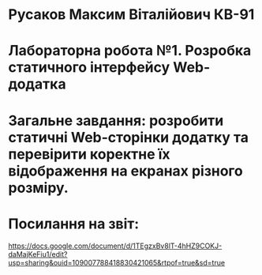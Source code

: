 # Русаков Максим Віталійович КВ-91
# Лабораторна робота №1. Розробка статичного інтерфейсу Web-додатка
# Загальне завдання: розробити статичні Web-сторінки додатку та перевірити коректне їх відображення на екранах різного розміру.
# Посилання на звіт:
https://docs.google.com/document/d/1TEgzxBv8lT-4hHZ9COKJ-daMajKeFiu1/edit?usp=sharing&ouid=109007788418830421065&rtpof=true&sd=true
